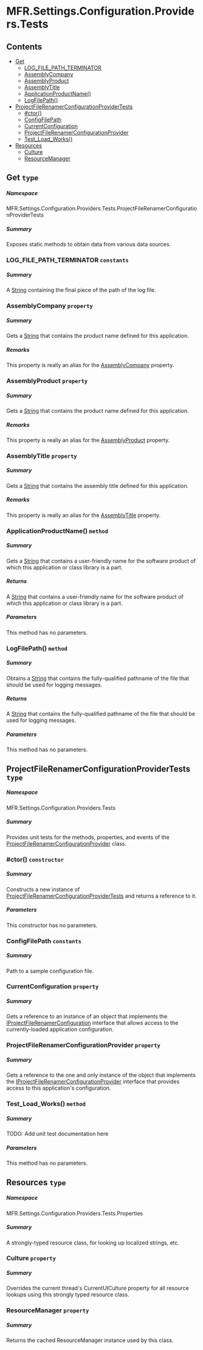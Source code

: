 <a name='assembly'></a>
# MFR.Settings.Configuration.Providers.Tests

## Contents

- [Get](#T-MFR-Settings-Configuration-Providers-Tests-ProjectFileRenamerConfigurationProviderTests-Get 'MFR.Settings.Configuration.Providers.Tests.ProjectFileRenamerConfigurationProviderTests.Get')
  - [LOG_FILE_PATH_TERMINATOR](#F-MFR-Settings-Configuration-Providers-Tests-ProjectFileRenamerConfigurationProviderTests-Get-LOG_FILE_PATH_TERMINATOR 'MFR.Settings.Configuration.Providers.Tests.ProjectFileRenamerConfigurationProviderTests.Get.LOG_FILE_PATH_TERMINATOR')
  - [AssemblyCompany](#P-MFR-Settings-Configuration-Providers-Tests-ProjectFileRenamerConfigurationProviderTests-Get-AssemblyCompany 'MFR.Settings.Configuration.Providers.Tests.ProjectFileRenamerConfigurationProviderTests.Get.AssemblyCompany')
  - [AssemblyProduct](#P-MFR-Settings-Configuration-Providers-Tests-ProjectFileRenamerConfigurationProviderTests-Get-AssemblyProduct 'MFR.Settings.Configuration.Providers.Tests.ProjectFileRenamerConfigurationProviderTests.Get.AssemblyProduct')
  - [AssemblyTitle](#P-MFR-Settings-Configuration-Providers-Tests-ProjectFileRenamerConfigurationProviderTests-Get-AssemblyTitle 'MFR.Settings.Configuration.Providers.Tests.ProjectFileRenamerConfigurationProviderTests.Get.AssemblyTitle')
  - [ApplicationProductName()](#M-MFR-Settings-Configuration-Providers-Tests-ProjectFileRenamerConfigurationProviderTests-Get-ApplicationProductName 'MFR.Settings.Configuration.Providers.Tests.ProjectFileRenamerConfigurationProviderTests.Get.ApplicationProductName')
  - [LogFilePath()](#M-MFR-Settings-Configuration-Providers-Tests-ProjectFileRenamerConfigurationProviderTests-Get-LogFilePath 'MFR.Settings.Configuration.Providers.Tests.ProjectFileRenamerConfigurationProviderTests.Get.LogFilePath')
- [ProjectFileRenamerConfigurationProviderTests](#T-MFR-Settings-Configuration-Providers-Tests-ProjectFileRenamerConfigurationProviderTests 'MFR.Settings.Configuration.Providers.Tests.ProjectFileRenamerConfigurationProviderTests')
  - [#ctor()](#M-MFR-Settings-Configuration-Providers-Tests-ProjectFileRenamerConfigurationProviderTests-#ctor 'MFR.Settings.Configuration.Providers.Tests.ProjectFileRenamerConfigurationProviderTests.#ctor')
  - [ConfigFilePath](#F-MFR-Settings-Configuration-Providers-Tests-ProjectFileRenamerConfigurationProviderTests-ConfigFilePath 'MFR.Settings.Configuration.Providers.Tests.ProjectFileRenamerConfigurationProviderTests.ConfigFilePath')
  - [CurrentConfiguration](#P-MFR-Settings-Configuration-Providers-Tests-ProjectFileRenamerConfigurationProviderTests-CurrentConfiguration 'MFR.Settings.Configuration.Providers.Tests.ProjectFileRenamerConfigurationProviderTests.CurrentConfiguration')
  - [ProjectFileRenamerConfigurationProvider](#P-MFR-Settings-Configuration-Providers-Tests-ProjectFileRenamerConfigurationProviderTests-ProjectFileRenamerConfigurationProvider 'MFR.Settings.Configuration.Providers.Tests.ProjectFileRenamerConfigurationProviderTests.ProjectFileRenamerConfigurationProvider')
  - [Test_Load_Works()](#M-MFR-Settings-Configuration-Providers-Tests-ProjectFileRenamerConfigurationProviderTests-Test_Load_Works 'MFR.Settings.Configuration.Providers.Tests.ProjectFileRenamerConfigurationProviderTests.Test_Load_Works')
- [Resources](#T-MFR-Settings-Configuration-Providers-Tests-Properties-Resources 'MFR.Settings.Configuration.Providers.Tests.Properties.Resources')
  - [Culture](#P-MFR-Settings-Configuration-Providers-Tests-Properties-Resources-Culture 'MFR.Settings.Configuration.Providers.Tests.Properties.Resources.Culture')
  - [ResourceManager](#P-MFR-Settings-Configuration-Providers-Tests-Properties-Resources-ResourceManager 'MFR.Settings.Configuration.Providers.Tests.Properties.Resources.ResourceManager')

<a name='T-MFR-Settings-Configuration-Providers-Tests-ProjectFileRenamerConfigurationProviderTests-Get'></a>
## Get `type`

##### Namespace

MFR.Settings.Configuration.Providers.Tests.ProjectFileRenamerConfigurationProviderTests

##### Summary

Exposes static methods to obtain data from various data sources.

<a name='F-MFR-Settings-Configuration-Providers-Tests-ProjectFileRenamerConfigurationProviderTests-Get-LOG_FILE_PATH_TERMINATOR'></a>
### LOG_FILE_PATH_TERMINATOR `constants`

##### Summary

A [String](http://msdn.microsoft.com/query/dev14.query?appId=Dev14IDEF1&l=EN-US&k=k:System.String 'System.String') containing the final piece of the path of the
log file.

<a name='P-MFR-Settings-Configuration-Providers-Tests-ProjectFileRenamerConfigurationProviderTests-Get-AssemblyCompany'></a>
### AssemblyCompany `property`

##### Summary

Gets a [String](http://msdn.microsoft.com/query/dev14.query?appId=Dev14IDEF1&l=EN-US&k=k:System.String 'System.String') that contains the product name defined
for this application.

##### Remarks

This property is really an alias for the
[AssemblyCompany](#P-AssemblyMetadata-AssemblyCompany 'AssemblyMetadata.AssemblyCompany') property.

<a name='P-MFR-Settings-Configuration-Providers-Tests-ProjectFileRenamerConfigurationProviderTests-Get-AssemblyProduct'></a>
### AssemblyProduct `property`

##### Summary

Gets a [String](http://msdn.microsoft.com/query/dev14.query?appId=Dev14IDEF1&l=EN-US&k=k:System.String 'System.String') that contains the product name defined
for this application.

##### Remarks

This property is really an alias for the
[AssemblyProduct](#P-AssemblyMetadata-AssemblyProduct 'AssemblyMetadata.AssemblyProduct') property.

<a name='P-MFR-Settings-Configuration-Providers-Tests-ProjectFileRenamerConfigurationProviderTests-Get-AssemblyTitle'></a>
### AssemblyTitle `property`

##### Summary

Gets a [String](http://msdn.microsoft.com/query/dev14.query?appId=Dev14IDEF1&l=EN-US&k=k:System.String 'System.String') that contains the assembly title defined
for this application.

##### Remarks

This property is really an alias for the
[AssemblyTitle](#P-AssemblyMetadata-AssemblyTitle 'AssemblyMetadata.AssemblyTitle') property.

<a name='M-MFR-Settings-Configuration-Providers-Tests-ProjectFileRenamerConfigurationProviderTests-Get-ApplicationProductName'></a>
### ApplicationProductName() `method`

##### Summary

Gets a [String](http://msdn.microsoft.com/query/dev14.query?appId=Dev14IDEF1&l=EN-US&k=k:System.String 'System.String') that contains a user-friendly name for
the software product of which this application or class library is a part.

##### Returns

A [String](http://msdn.microsoft.com/query/dev14.query?appId=Dev14IDEF1&l=EN-US&k=k:System.String 'System.String') that contains a user-friendly name
for the software product of which this application or class library is a part.

##### Parameters

This method has no parameters.

<a name='M-MFR-Settings-Configuration-Providers-Tests-ProjectFileRenamerConfigurationProviderTests-Get-LogFilePath'></a>
### LogFilePath() `method`

##### Summary

Obtains a [String](http://msdn.microsoft.com/query/dev14.query?appId=Dev14IDEF1&l=EN-US&k=k:System.String 'System.String') that contains the fully-qualified
pathname of the file that should be used for logging messages.

##### Returns

A [String](http://msdn.microsoft.com/query/dev14.query?appId=Dev14IDEF1&l=EN-US&k=k:System.String 'System.String') that contains the fully-qualified
pathname of the file that should be used for logging messages.

##### Parameters

This method has no parameters.

<a name='T-MFR-Settings-Configuration-Providers-Tests-ProjectFileRenamerConfigurationProviderTests'></a>
## ProjectFileRenamerConfigurationProviderTests `type`

##### Namespace

MFR.Settings.Configuration.Providers.Tests

##### Summary

Provides unit tests for the methods, properties, and events of the
[ProjectFileRenamerConfigurationProvider](#T-MFR-Settings-Configuration-Providers-ProjectFileRenamerConfigurationProvider 'MFR.Settings.Configuration.Providers.ProjectFileRenamerConfigurationProvider')
class.

<a name='M-MFR-Settings-Configuration-Providers-Tests-ProjectFileRenamerConfigurationProviderTests-#ctor'></a>
### #ctor() `constructor`

##### Summary

Constructs a new instance of
[ProjectFileRenamerConfigurationProviderTests](#T-MFR-Settings-Configuration-Providers-Tests-ProjectFileRenamerConfigurationProviderTests 'MFR.Settings.Configuration.Providers.Tests.ProjectFileRenamerConfigurationProviderTests')
and returns a reference to it.

##### Parameters

This constructor has no parameters.

<a name='F-MFR-Settings-Configuration-Providers-Tests-ProjectFileRenamerConfigurationProviderTests-ConfigFilePath'></a>
### ConfigFilePath `constants`

##### Summary

Path to a sample configuration file.

<a name='P-MFR-Settings-Configuration-Providers-Tests-ProjectFileRenamerConfigurationProviderTests-CurrentConfiguration'></a>
### CurrentConfiguration `property`

##### Summary

Gets a reference to an instance of an object that implements the
[IProjectFileRenamerConfiguration](#T-MFR-Settings-Configuration-Interfaces-IProjectFileRenamerConfiguration 'MFR.Settings.Configuration.Interfaces.IProjectFileRenamerConfiguration')
interface that allows access to the currently-loaded application configuration.

<a name='P-MFR-Settings-Configuration-Providers-Tests-ProjectFileRenamerConfigurationProviderTests-ProjectFileRenamerConfigurationProvider'></a>
### ProjectFileRenamerConfigurationProvider `property`

##### Summary

Gets a reference to the one and only instance of the object that implements the
[IProjectFileRenamerConfigurationProvider](#T-MFR-Settings-Configuration-Providers-Interfaces-IProjectFileRenamerConfigurationProvider 'MFR.Settings.Configuration.Providers.Interfaces.IProjectFileRenamerConfigurationProvider')
interface that provides access to this application's configuration.

<a name='M-MFR-Settings-Configuration-Providers-Tests-ProjectFileRenamerConfigurationProviderTests-Test_Load_Works'></a>
### Test_Load_Works() `method`

##### Summary

TODO: Add unit test documentation here

##### Parameters

This method has no parameters.

<a name='T-MFR-Settings-Configuration-Providers-Tests-Properties-Resources'></a>
## Resources `type`

##### Namespace

MFR.Settings.Configuration.Providers.Tests.Properties

##### Summary

A strongly-typed resource class, for looking up localized strings, etc.

<a name='P-MFR-Settings-Configuration-Providers-Tests-Properties-Resources-Culture'></a>
### Culture `property`

##### Summary

Overrides the current thread's CurrentUICulture property for all
  resource lookups using this strongly typed resource class.

<a name='P-MFR-Settings-Configuration-Providers-Tests-Properties-Resources-ResourceManager'></a>
### ResourceManager `property`

##### Summary

Returns the cached ResourceManager instance used by this class.
